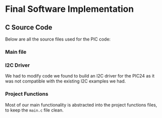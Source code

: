 # Final Software Implementation


## C Source Code
Below are all the source files used for the PIC code:
### Main file
<script src="https://emgithub.com/embed-v2.js?target=https%3A%2F%2Fgithub.com%2Fegr314-team202%2Fproject-code%2Fblob%2Fmain%2Fpic%2FTeam202-PIC-Code%2FTeam202-PIC-Code.X%2Fmain.c&style=default&type=code&showBorder=on&showLineNumbers=on&showFileMeta=on&showFullPath=on&showCopy=on"></script>

### I2C Driver
We had to modify code we found to build an I2C driver for the PIC24 as it was not compatible with the existing I2C examples we had.
<script src="https://emgithub.com/embed-v2.js?target=https%3A%2F%2Fgithub.com%2Fegr314-team202%2Fproject-code%2Fblob%2Fmain%2Fpic%2FTeam202-PIC-Code%2FTeam202-PIC-Code.X%2FeepromI2C.c&style=default&type=code&showBorder=on&showLineNumbers=on&showFileMeta=on&showFullPath=on&showCopy=on"></script>
<script src="https://emgithub.com/embed-v2.js?target=https%3A%2F%2Fgithub.com%2Fegr314-team202%2Fproject-code%2Fblob%2Fmain%2Fpic%2FTeam202-PIC-Code%2FTeam202-PIC-Code.X%2FeepromI2C.h&style=default&type=code&showBorder=on&showLineNumbers=on&showFileMeta=on&showFullPath=on&showCopy=on"></script>

### Project Functions
Most of our main functionality is abstracted into the project functions files, to keep the `main.c` file clean.
<script src="https://emgithub.com/embed-v2.js?target=https%3A%2F%2Fgithub.com%2Fegr314-team202%2Fproject-code%2Fblob%2Fmain%2Fpic%2FTeam202-PIC-Code%2FTeam202-PIC-Code.X%2Fproject_functions.h&style=default&type=code&showBorder=on&showLineNumbers=on&showFileMeta=on&showFullPath=on&showCopy=on"></script>
<script src="https://emgithub.com/embed-v2.js?target=https%3A%2F%2Fgithub.com%2Fegr314-team202%2Fproject-code%2Fblob%2Fmain%2Fpic%2FTeam202-PIC-Code%2FTeam202-PIC-Code.X%2Fproject_functions.c&style=default&type=code&showBorder=on&showLineNumbers=on&showFileMeta=on&showFullPath=on&showCopy=on"></script>